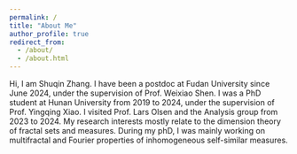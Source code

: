 ```yaml
---
permalink: /
title: "About Me"
author_profile: true
redirect_from: 
  - /about/
  - /about.html
---
```






Hi, I am Shuqin Zhang. I have been a postdoc at Fudan University since June 2024, under the supervision of Prof. Weixiao Shen. I was a PhD student at Hunan University from 2019 to 2024, under the supervision of Prof. Yingqing Xiao. I visited Prof. Lars Olsen and the Analysis group from 2023 to 2024.
My research interests mostly relate to the dimension theory of fractal sets and measures. During my phD, I was mainly working on multifractal and Fourier properties of inhomogeneous self-similar measures.


